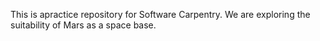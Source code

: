 This is apractice repository for Software Carpentry. We are exploring the suitability of Mars as a space base.
